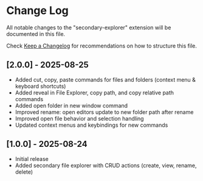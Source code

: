 # Change Log

All notable changes to the "secondary-explorer" extension will be documented in this file.

Check [Keep a Changelog](http://keepachangelog.com/) for recommendations on how to structure this file.


## [2.0.0] - 2025-08-25

- Added cut, copy, paste commands for files and folders (context menu & keyboard shortcuts)
- Added reveal in File Explorer, copy path, and copy relative path commands
- Added open folder in new window command
- Improved rename: open editors update to new folder path after rename
- Improved open file behavior and selection handling
- Updated context menus and keybindings for new commands

## [1.0.0] - 2025-08-24

- Initial release
- Added secondary file explorer with CRUD actions (create, view, rename, delete)
